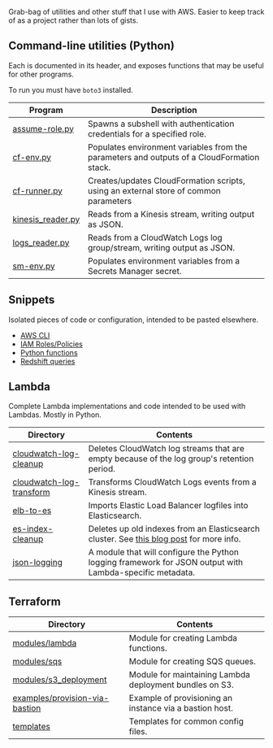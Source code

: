 Grab-bag of utilities and other stuff that I use with AWS. Easier to keep track of as a project rather than lots of gists.


## Command-line utilities (Python)

Each is documented in its header, and exposes functions that may be useful for other programs.

To run you must have `boto3` installed.

Program                                                 | Description
--------------------------------------------------------|----------
[assume-role.py](utils/assume-role.py)                  | Spawns a subshell with authentication credentials for a specified role.
[cf-env.py](utils/cf-env.py)                            | Populates environment variables from the parameters and outputs of a CloudFormation stack.
[cf-runner.py](utils/cf-runner.py)                      | Creates/updates CloudFormation scripts, using an external store of common parameters
[kinesis_reader.py](utils/kinesis_reader.py)            | Reads from a Kinesis stream, writing output as JSON.
[logs_reader.py](utils/logs_reader.py)                  | Reads from a CloudWatch Logs log group/stream, writing output as JSON.
[sm-env.py](utils/sm-env.py)                            | Populates environment variables from a Secrets Manager secret.


## Snippets

Isolated pieces of code or configuration, intended to be pasted elsewhere.

* [AWS CLI](snippets/cli.md)
* [IAM Roles/Policies](snippets/iam.md)
* [Python functions](snippets/python.md)
* [Redshift queries](snippets/redshift.md)


## Lambda

Complete Lambda implementations and code intended to be used with Lambdas. Mostly in Python.

Directory                                                           | Contents
--------------------------------------------------------------------|----------
[cloudwatch-log-cleanup](lambda/cloudwatch-log-cleanup)             | Deletes CloudWatch log streams that are empty because of the log group's retention period.
[cloudwatch-log-transform](lambda/cloudwatch-log-transform)         | Transforms CloudWatch Logs events from a Kinesis stream.
[elb-to-es](lambda/elb-to-es)                                       | Imports Elastic Load Balancer logfiles into Elasticsearch.
[es-index-cleanup](lambda/es-index-cleanup)                         | Deletes up old indexes from an Elasticsearch cluster. See [this blog post](https://www.kdgregory.com/index.php?page=aws.loggingPipeline) for more info.
[json-logging](lambda/json-logging)                                 | A module that will configure the Python logging framework for JSON output with Lambda-specific metadata.


## Terraform

Directory                                                                   | Contents
----------------------------------------------------------------------------|----------
[modules/lambda](terraform/modules/lambda)                                  | Module for creating Lambda functions.
[modules/sqs](terraform/modules/sqs)                                        | Module for creating SQS queues.
[modules/s3_deployment](terraform/modules/s3_deployment)                    | Module for maintaining Lambda deployment bundles on S3.
[examples/provision-via-bastion](terraform/examples/provision-via-bastion)  | Example of provisioning an instance via a bastion host.
[templates](terraform/templates)                                            | Templates for common config files.
